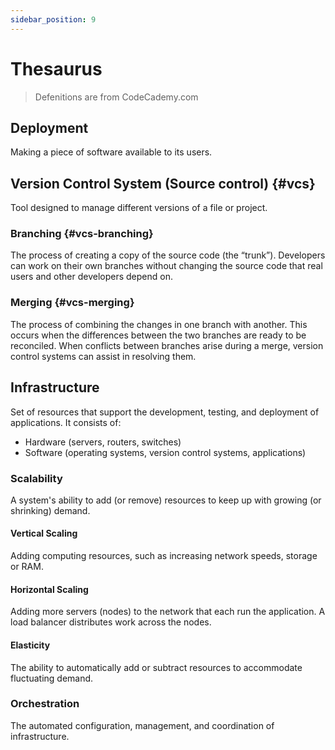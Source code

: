 ```yaml
---
sidebar_position: 9
---
```


# Thesaurus

> Defenitions are from CodeCademy.com

## Deployment

Making a piece of software available to its users.

## Version Control System (Source control) {#vcs}

Tool designed to manage different versions of a file or project.

### Branching {#vcs-branching}

The process of creating a copy of the source code (the “trunk”). Developers can work on their own branches without changing the source code that real users and other developers depend on.

### Merging {#vcs-merging}

The process of combining the changes in one branch with another. This occurs when the differences between the two branches are ready to be reconciled. When conflicts between branches arise during a merge, version control systems can assist in resolving them.

## Infrastructure

Set of resources that support the development, testing, and deployment of applications.
It consists of:

- Hardware (servers, routers, switches)
- Software (operating systems, version control systems, applications)

### Scalability

A system's ability to add (or remove) resources to keep up with growing (or shrinking) demand.

#### Vertical Scaling

Adding computing resources, such as increasing network speeds, storage or RAM.

#### Horizontal Scaling

Adding more servers (nodes) to the network that each run the application. A load balancer distributes work across the nodes.

#### Elasticity

The ability to automatically add or subtract resources to accommodate fluctuating demand.

### Orchestration

The automated configuration, management, and coordination of infrastructure.
